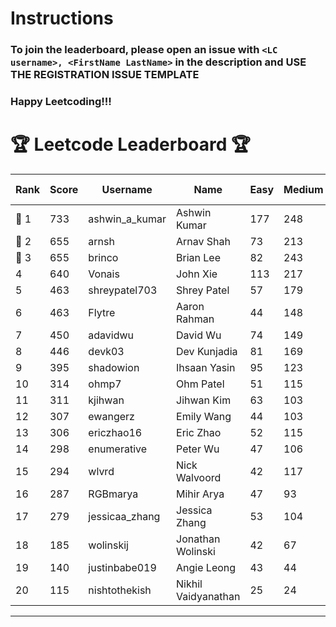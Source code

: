 # Instructions
### To join the leaderboard, please open an issue with `<LC username>, <FirstName LastName>` in the description and USE THE REGISTRATION ISSUE TEMPLATE
### Happy Leetcoding!!!


# 🏆 Leetcode Leaderboard 🏆

| Rank | Score | Username       | Name | Easy | Medium | Hard | Problems Solved |
|------|----------------|-----------------|-------------------|--------------|--------------|--------------|--------------|
| 🥇 1 | 733 | ashwin_a_kumar | Ashwin Kumar | 177 | 248 | 20 | 445 |
| 🥈 2 | 655 | arnsh | Arnav Shah | 73 | 213 | 52 | 338 |
| 🥉 3 | 655 | brinco | Brian Lee | 82 | 243 | 29 | 354 |
| 4 | 640 | Vonais | John Xie | 113 | 217 | 31 | 361 |
| 5 | 463 | shreypatel703 | Shrey Patel | 57 | 179 | 16 | 252 |
| 6 | 463 | Flytre | Aaron Rahman | 44 | 148 | 41 | 233 |
| 7 | 450 | adavidwu | David Wu | 74 | 149 | 26 | 249 |
| 8 | 446 | devk03 | Dev Kunjadia | 81 | 169 | 9 | 259 |
| 9 | 395 | shadowion | Ihsaan Yasin | 95 | 123 | 18 | 236 |
| 10 | 314 | ohmp7 | Ohm Patel | 51 | 115 | 11 | 177 |
| 11 | 311 | kjihwan | Jihwan Kim | 63 | 103 | 14 | 180 |
| 12 | 307 | ewangerz | Emily Wang | 44 | 103 | 19 | 166 |
| 13 | 306 | ericzhao16 | Eric Zhao | 52 | 115 | 8 | 175 |
| 14 | 298 | enumerative | Peter Wu | 47 | 106 | 13 | 166 |
| 15 | 294 | wlvrd | Nick Walvoord | 42 | 117 | 6 | 165 |
| 16 | 287 | RGBmarya | Mihir Arya | 47 | 93 | 18 | 158 |
| 17 | 279 | jessicaa_zhang | Jessica Zhang | 53 | 104 | 6 | 163 |
| 18 | 185 | wolinskij | Jonathan Wolinski | 42 | 67 | 3 | 112 |
| 19 | 140 | justinbabe019 | Angie Leong | 43 | 44 | 3 | 90 |
| 20 | 115 | nishtothekish | Nikhil Vaidyanathan | 25 | 24 | 14 | 63 |
---